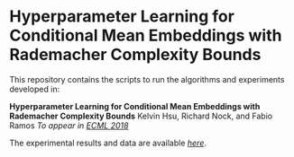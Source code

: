 # Hyperparameter Learning for Conditional Mean Embeddings with Rademacher Complexity Bounds

This repository contains the scripts to run the algorithms and experiments developed in:

**Hyperparameter Learning for Conditional Mean Embeddings with Rademacher Complexity Bounds**
Kelvin Hsu, Richard Nock, and Fabio Ramos
*To appear in [ECML 2018](http://www.ecmlpkdd2018.org)*

The experimental results and data are available *[here](https://www.dropbox.com/sh/bybtf9dm1sgmcl9/AABG2U_5xCgdfGcVOFPso4k7a)*.